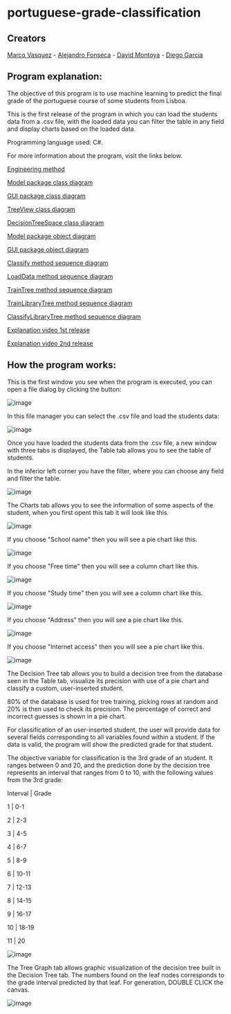 # portuguese-grade-classification

## Creators

[Marco Vasquez](https://github.com/MarcoFidelVasquezRivera) - [Alejandro Fonseca](https://github.com/AlejandroFonseca25) - [David Montoya](https://github.com/DSMontoyaP) - [Diego Garcia](https://github.com/Diego-ds)

## Program explanation:

The objective of this program is to use machine learning to predict the final grade of the portuguese course of some students from Lisboa.

This is the first release of the program in which you can load the students data from a .csv file, with the loaded data you can filter the table in any field and display charts based on the loaded data.

Programming language used: C#.

For more information about the program, visit the links below.

[Engineering method](https://github.com/MarcoFidelVasquezRivera/portuguese-grade-classification/blob/master/docs/M%C3%A9todo%20de%20Ingenier%C3%ADa%20-%20Portuguese%20grade%20classification%20(1).pdf)

[Model package class diagram](https://github.com/MarcoFidelVasquezRivera/portuguese-grade-classification/blob/master/docs/Model%20Class%20Diagram.pdf)

[GUI package class diagram](https://github.com/MarcoFidelVasquezRivera/portuguese-grade-classification/blob/develop/docs/GUI%20class%20diagram.pdf)

[TreeView class diagram](https://github.com/MarcoFidelVasquezRivera/portuguese-grade-classification/blob/master/docs/TreeView%20Class%20Diagram.pdf)

[DecisionTreeSpace class diagram](https://github.com/MarcoFidelVasquezRivera/portuguese-grade-classification/blob/master/docs/DecisionTreeSpace%20Class%20Diagram.pdf)

[Model package object diagram](https://github.com/MarcoFidelVasquezRivera/portuguese-grade-classification/blob/develop/docs/LoadData%20Branch%20ObjectDiagram.pdf)

[GUI package object diagram](https://github.com/MarcoFidelVasquezRivera/portuguese-grade-classification/blob/develop/docs/GUI%20Diagram%20Object.pdf)

[Classify method sequence diagram](https://github.com/MarcoFidelVasquezRivera/portuguese-grade-classification/blob/master/docs/ClassifyMethod%20sequence%20diagram.pdf)

[LoadData method sequence diagram](https://github.com/MarcoFidelVasquezRivera/portuguese-grade-classification/blob/master/docs/LoadDataMethod%20sequence%20diagram.pdf)

[TrainTree method sequence diagram](https://github.com/MarcoFidelVasquezRivera/portuguese-grade-classification/blob/master/docs/TrainTreeMethod%20sequence%20diagram.pdf)

[TrainLibraryTree method sequence diagram](https://github.com/MarcoFidelVasquezRivera/portuguese-grade-classification/blob/master/docs/TrainLibraryTreeMethod%20sequence%20diagram.pdf)

[ClassifyLibraryTree method sequence diagram](https://github.com/MarcoFidelVasquezRivera/portuguese-grade-classification/blob/master/docs/LibrayClassify%20sequence%20diagram.pdf)

[Explanation video 1st release](https://youtu.be/tOl-RGc9yCI)

[Explanation video 2nd release](https://youtu.be/DN5U29EkHuI)

## How the program works:

This is the first window you see when the program is executed, you can open a file dialog by clicking the button:

![image](https://user-images.githubusercontent.com/54712482/115126396-52ea6000-9f94-11eb-9cd0-295f1e5da682.png)

In this file manager you can select the .csv file and load the students data:

![image](https://user-images.githubusercontent.com/54712482/115126425-84632b80-9f94-11eb-9fea-a0fb5553dfac.png)

Once you have loaded the students data from the .csv file, a new window with three tabs is displayed, the Table tab allows you to see the table of students.

In the inferior left corner you have the filter, where you can choose any field and filter the table.

![image](https://user-images.githubusercontent.com/54712482/115126579-a6a97900-9f95-11eb-9161-f07bb97836a3.png)

The Charts tab allows you to see the information of some aspects of the student, when you first opent this tab it will look like this.

![image](https://user-images.githubusercontent.com/54719844/115127523-c2fce400-9f9c-11eb-83e3-7d888e8c1aa6.png)

If you choose "School name" then you will see a pie chart like this.

![image](https://user-images.githubusercontent.com/54719844/115127543-ef186500-9f9c-11eb-90c0-d3df0011d95c.png)

If you choose "Free time" then you will see a column chart like this.

![image](https://user-images.githubusercontent.com/54719844/115127568-18d18c00-9f9d-11eb-8500-c93d1c86a2db.png)

If you choose "Study time" then you will see a column chart like this.

![image](https://user-images.githubusercontent.com/54719974/115131315-d15af800-9fbc-11eb-950c-3ceefedb4a22.png)

If you choose "Address" then you will see a pie chart like this.

![image](https://user-images.githubusercontent.com/54719974/115131327-e9cb1280-9fbc-11eb-9ebf-5b9dece5f404.png)

If you choose "Internet access" then you will see a pie chart like this.

![image](https://user-images.githubusercontent.com/54719974/115131333-f9e2f200-9fbc-11eb-9413-bc34717c9fd0.png)

The Decision Tree tab allows you to build a decision tree from the database seen in the Table tab, visualize its precision with use of a pie chart and classify a custom, user-inserted student. 

80% of the database is used for tree training, picking rows at random and 20% is then used to check its precision. The percentage of correct and incorrect guesses is shown in a pie chart.

For classification of an user-inserted student, the user will provide data for several fields corresponding to all variables found within a student. If the data is valid, the program will show the predicted grade for that student. 

The objective variable for classification is the 3rd grade of an student. It ranges between 0 and 20, and the prediction done by the decision tree represents an interval that ranges from 0 to 10, with the following values from the 3rd grade:

Interval  |  Grade

1         |   0-1

2         |   2-3

3         |   4-5

4         |   6-7

5         |   8-9

6         |   10-11

7         |   12-13

8         |   14-15

9         |   16-17

10        |   18-19

11        |   20

![image](https://user-images.githubusercontent.com/54719974/118566880-52cbb480-b73a-11eb-9208-57856405fa16.png)

The Tree Graph tab allows graphic visualization of the decision tree built in the Decision Tree tab. The numbers found on the leaf nodes corresponds to the grade interval predicted by that leaf. For generation, DOUBLE CLICK the canvas.

![image](https://user-images.githubusercontent.com/54719974/118567440-6af00380-b73b-11eb-93ab-6fd2c9d7dfb8.png)



